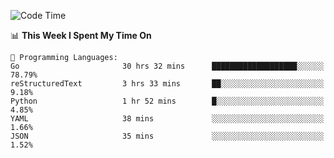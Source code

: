 <!--START_SECTION:waka-->
![Code Time](http://img.shields.io/badge/Code%20Time-264%20hrs%2010%20mins-blue)

📊 **This Week I Spent My Time On** 

```text
💬 Programming Languages: 
Go                       30 hrs 32 mins      ███████████████████░░░░░░   78.79% 
reStructuredText         3 hrs 33 mins       ██░░░░░░░░░░░░░░░░░░░░░░░   9.18% 
Python                   1 hr 52 mins        █░░░░░░░░░░░░░░░░░░░░░░░░   4.85% 
YAML                     38 mins             ░░░░░░░░░░░░░░░░░░░░░░░░░   1.66% 
JSON                     35 mins             ░░░░░░░░░░░░░░░░░░░░░░░░░   1.52%

```


<!--END_SECTION:waka-->